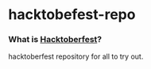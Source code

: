 # hacktobefest-repo

### What is [Hacktoberfest](https://hacktoberfest.digitalocean.com/)?

hacktoberfest repository for all to try out. 
